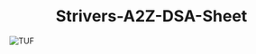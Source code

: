 <h1 align="center"> Strivers-A2Z-DSA-Sheet </h1>

![TUF](https://github.com/swarnavopramanik/Strivers-A2Z-DSA-Sheet/assets/105142693/8e626d60-88c2-44fe-9784-438682aa3bc7)

